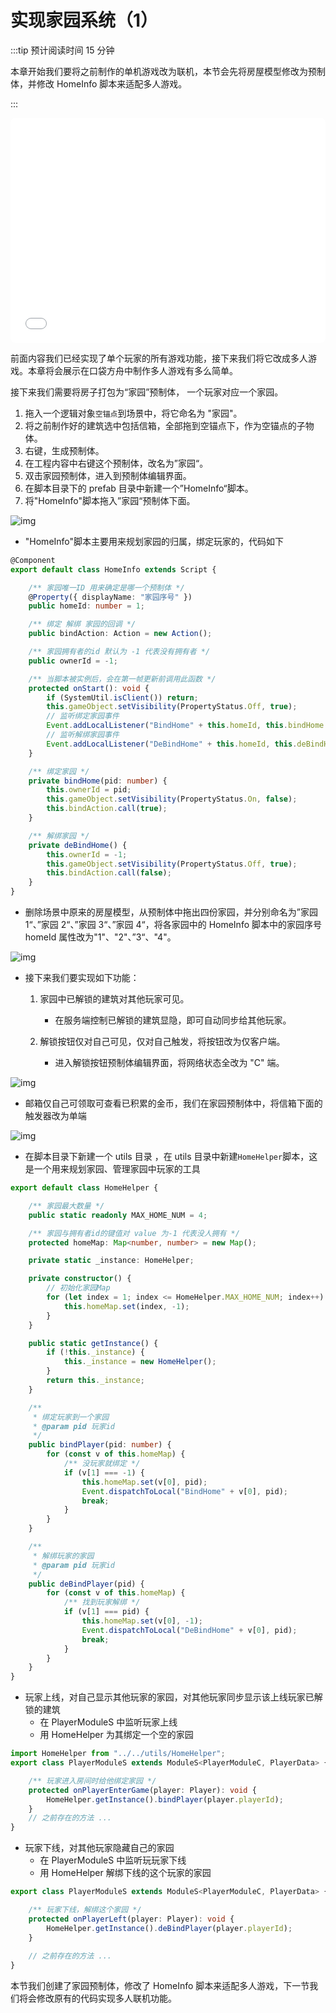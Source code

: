 # 实现家园系统（1）

:::tip 预计阅读时间 15 分钟

本章开始我们要将之前制作的单机游戏改为联机，本节会先将房屋模型修改为预制体，并修改 HomeInfo 脚本来适配多人游戏。

:::

<iframe name="ttttt" sandbox="allow-scripts allow-downloads allow-same-origin allow-popups allow-presentation allow-forms" frameborder="0" draggable="false" allowfullscreen="" allow="encrypted-media;" referrerpolicy="" aha-samesite="" class="iframe-loaded" src="//player.bilibili.com/player.html?aid=786338559&bvid=BV1t14y1X75n&cid=1207768037&page=11&autoplay=0" style="border-radius: 7px; width: 100%; height: 360px;"></iframe>

前面内容我们已经实现了单个玩家的所有游戏功能，接下来我们将它改成多人游戏。本章将会展示在口袋方舟中制作多人游戏有多么简单。

接下来我们需要将房子打包为“家园”预制体， 一个玩家对应一个家园。

1. 拖入一个逻辑对象`空锚点`到场景中，将它命名为 "家园"。
2. 将之前制作好的建筑选中包括信箱，全部拖到空锚点下，作为空锚点的子物体。
3. 右键，生成预制体。
4. 在工程内容中右键这个预制体，改名为”家园“。
5. 双击家园预制体，进入到预制体编辑界面。
6. 在脚本目录下的 prefab 目录中新建一个”HomeInfo“脚本。
7. 将"HomeInfo"脚本拖入”家园“预制体下面。

![img](https://arkimg.ark.online/1685435084391-132.webp)

- "HomeInfo"脚本主要用来规划家园的归属，绑定玩家的，代码如下

```TypeScript
@Component
export default class HomeInfo extends Script {

    /** 家园唯一ID 用来确定是哪一个预制体 */
    @Property({ displayName: "家园序号" })
    public homeId: number = 1;

    /** 绑定 解绑 家园的回调 */
    public bindAction: Action = new Action();

    /** 家园拥有者的id 默认为 -1 代表没有拥有者 */
    public ownerId = -1;

    /** 当脚本被实例后，会在第一帧更新前调用此函数 */
    protected onStart(): void {
        if (SystemUtil.isClient()) return;
        this.gameObject.setVisibility(PropertyStatus.Off, true);
        // 监听绑定家园事件
        Event.addLocalListener("BindHome" + this.homeId, this.bindHome.bind(this));
        // 监听解绑家园事件
        Event.addLocalListener("DeBindHome" + this.homeId, this.deBindHome.bind(this));
    }

    /** 绑定家园 */
    private bindHome(pid: number) {
        this.ownerId = pid;
        this.gameObject.setVisibility(PropertyStatus.On, false);
        this.bindAction.call(true);
    }

    /** 解绑家园 */
    private deBindHome() {
        this.ownerId = -1;
        this.gameObject.setVisibility(PropertyStatus.Off, true);
        this.bindAction.call(false);
    }
}
```

- 删除场景中原来的房屋模型，从预制体中拖出四份家园，并分别命名为”家园 1“、”家园 2“、”家园 3“、”家园 4“，将各家园中的 HomeInfo 脚本中的家园序号 homeId 属性改为"1"、"2"、”3“、"4"。

![img](https://arkimg.ark.online/1685435105025-135.webp)

- 接下来我们要实现如下功能：

  1. 家园中已解锁的建筑对其他玩家可见。
     - 在服务端控制已解锁的建筑显隐，即可自动同步给其他玩家。

  2. 解锁按钮仅对自己可见，仅对自己触发，将按钮改为仅客户端。
     - 进入解锁按钮预制体编辑界面，将网络状态全改为 "C" 端。

![img](https://arkimg.ark.online/1685435117605-138.webp)

- 邮箱仅自己可领取可查看已积累的金币，我们在家园预制体中，将信箱下面的触发器改为单端

![img](https://arkimg.ark.online/1685435136951-141.webp)

- 在脚本目录下新建一个 utils 目录 ，在 utils 目录中新建`HomeHelper`脚本，这是一个用来规划家园、管理家园中玩家的工具

```TypeScript
export default class HomeHelper {

    /** 家园最大数量 */
    public static readonly MAX_HOME_NUM = 4;

    /** 家园与拥有者id的键值对 value 为-1 代表没人拥有 */
    protected homeMap: Map<number, number> = new Map();

    private static _instance: HomeHelper;

    private constructor() {
        // 初始化家园Map
        for (let index = 1; index <= HomeHelper.MAX_HOME_NUM; index++) {
            this.homeMap.set(index, -1);
        }
    }

    public static getInstance() {
        if (!this._instance) {
            this._instance = new HomeHelper();
        }
        return this._instance;
    }

    /**
     * 绑定玩家到一个家园
     * @param pid 玩家id
     */
    public bindPlayer(pid: number) {
        for (const v of this.homeMap) {
            /** 没玩家就绑定 */
            if (v[1] === -1) {
                this.homeMap.set(v[0], pid);
                Event.dispatchToLocal("BindHome" + v[0], pid);
                break;
            }
        }
    }

    /**
     * 解绑玩家的家园
     * @param pid 玩家id
     */
    public deBindPlayer(pid) {
        for (const v of this.homeMap) {
            /** 找到玩家解绑 */
            if (v[1] === pid) {
                this.homeMap.set(v[0], -1);
                Event.dispatchToLocal("DeBindHome" + v[0], pid);
                break;
            }
        }
    }
}
```

- 玩家上线，对自己显示其他玩家的家园，对其他玩家同步显示该上线玩家已解锁的建筑
  - 在 PlayerModuleS 中监听玩家上线
  - 用 HomeHelper 为其绑定一个空的家园

```TypeScript
import HomeHelper from "../../utils/HomeHelper";
export class PlayerModuleS extends ModuleS<PlayerModuleC, PlayerData> {

    /** 玩家进入房间时给他绑定家园 */
    protected onPlayerEnterGame(player: Player): void {
        HomeHelper.getInstance().bindPlayer(player.playerId);
    }
    // 之前存在的方法 ...
}
```

- 玩家下线，对其他玩家隐藏自己的家园
  - 在 PlayerModuleS 中监听玩玩家下线
  - 用 HomeHelper 解绑下线的这个玩家的家园

```TypeScript
export class PlayerModuleS extends ModuleS<PlayerModuleC, PlayerData> {

    /** 玩家下线，解绑这个家园 */
    protected onPlayerLeft(player: Player): void {
        HomeHelper.getInstance().deBindPlayer(player.playerId);
    }
    
    // 之前存在的方法 ... 
}
```

本节我们创建了家园预制体，修改了 HomeInfo 脚本来适配多人游戏，下一节我们将会修改原有的代码实现多人联机功能。
